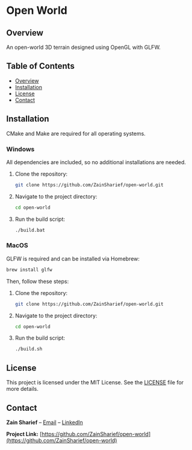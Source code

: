 # Open World  
## Overview  
An open-world 3D terrain designed using OpenGL with GLFW.  

## Table of Contents  
- [Overview](#overview)  
- [Installation](#installation)  
- [License](#license)  
- [Contact](#contact)  

## Installation  

CMake and Make are required for all operating systems.  

### Windows  
All dependencies are included, so no additional installations are needed.  

1. Clone the repository:  

    ```sh  
    git clone https://github.com/ZainSharief/open-world.git  
    ```  

2. Navigate to the project directory:  

    ```sh  
    cd open-world  
    ```  

3. Run the build script:  

    ```sh  
    ./build.bat  
    ```  

### MacOS  
GLFW is required and can be installed via Homebrew:  

```sh  
brew install glfw  
```  

Then, follow these steps:  

1. Clone the repository:  

    ```sh  
    git clone https://github.com/ZainSharief/open-world.git  
    ```  

2. Navigate to the project directory:  

    ```sh  
    cd open-world  
    ```  

3. Run the build script:  

    ```sh  
    ./build.sh  
    ```  

## License  
This project is licensed under the MIT License. See the [LICENSE](LICENSE) file for more details.  

## Contact  
**Zain Sharief** – [Email](mailto:zain.sharief21@gmail.com) – [LinkedIn](https://www.linkedin.com/in/zain-sharief-5193b425b/)  

**Project Link:** [https://github.com/ZainSharief/open-world](https://github.com/ZainSharief/open-world)  